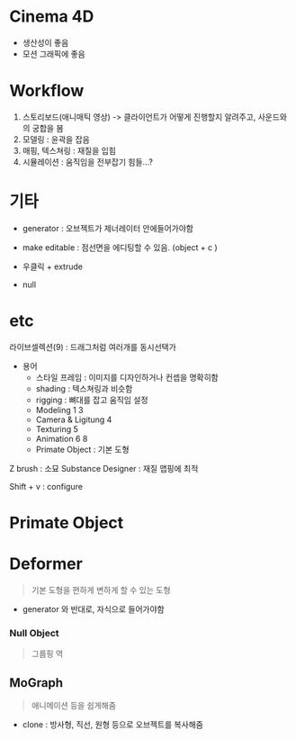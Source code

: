 # Cinema 4D

- 생산성이 좋음
- 모션 그래픽에 좋음


# Workflow

1. 스토리보드(애니매틱 영상) -> 클라이언트가 어떻게 진행할지 알려주고, 사운드와의 궁합을 봄
2. 모델링 : 윤곽을 잡음
3. 매핑, 텍스쳐링 : 재질을 입힘
4. 시뮬레이션 : 움직임을 전부잡기 힘들...?

# 기타

- generator : 오브젝트가 제너레이터 안에들어가야함
    
- make editable : 점선면을 에디팅할 수 있음. (object + c )

- 우클릭 + extrude 

- null

# etc

라이브셀렉션(9) : 드래그처럼 여러개를 동시선택가
- 용어
    - 스타일 프레임 : 이미지를 디자인하거나 컨셉을 명확히함
    - shading : 텍스쳐링과 비슷함
    - rigging : 뼈대를 잡고 움직임 설정
    - Modeling 1 3
    - Camera & Ligitung 4
    - Texturing 5
    - Animation 6 8
    - Primate Object : 기본 도형
    
Z brush : 소묘
Substance Designer : 재질 맵핑에 최적

Shift + v : configure

# Primate Object

# Deformer

> 기본 도형을 편하게 변하게 할 수 있는 도형 

- generator 와 반대로, 자식으로 들어가야함

### Null Object 

> 그룹핑 역

## MoGraph

> 애니메이션 등을 쉽게해줌

- clone : 방사형, 직선, 원형 등으로 오브젝트를 복사해줌